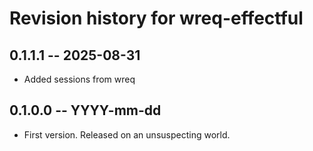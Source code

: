 # Revision history for wreq-effectful

## 0.1.1.1 -- 2025-08-31

* Added sessions from wreq

## 0.1.0.0 -- YYYY-mm-dd

* First version. Released on an unsuspecting world.
